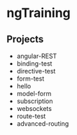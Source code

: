# ngTraining

## Projects

* angular-REST
* binding-test
* directive-test
* form-test
* hello
* model-form
* subscription
* websockets
* route-test
* advanced-routing


